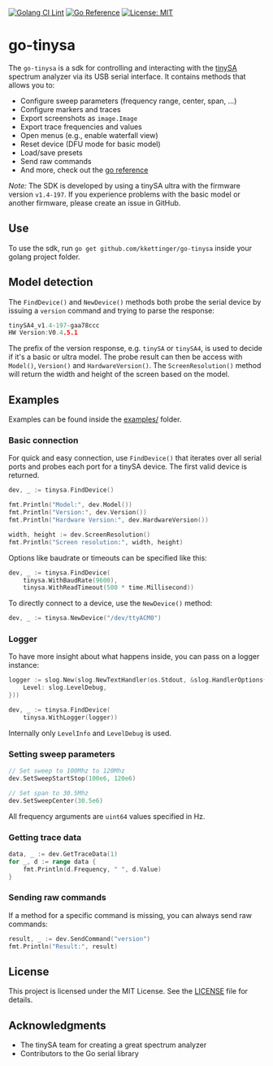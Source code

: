 [![Golang CI Lint](https://github.com/kkettinger/go-tinysa/actions/workflows/golangci-lint.yml/badge.svg)](https://github.com/kkettinger/go-tinysa/actions/workflows/golangci-lint.yml)
[![Go Reference](https://pkg.go.dev/badge/github.com/kkettinger/go-tinysa.svg)](https://pkg.go.dev/github.com/kkettinger/go-tinysa)
[![License: MIT](https://img.shields.io/badge/License-MIT-yellow.svg)](/LICENSE)

# go-tinysa

The `go-tinysa` is a sdk for controlling and interacting with the [tinySA](https://www.tinysa.org/) spectrum analyzer via its USB serial interface. It contains methods that allows you to:

- Configure sweep parameters (frequency range, center, span, ...)
- Configure markers and traces
- Export screenshots as `image.Image`
- Export trace frequencies and values
- Open menus (e.g., enable waterfall view)
- Reset device (DFU mode for basic model)
- Load/save presets
- Send raw commands
- And more, check out the [go reference](https://pkg.go.dev/github.com/kkettinger/go-tinysa)

_Note:_ The SDK is developed by using a tinySA ultra with the firmware version `v1.4-197`.
If you experience problems with the basic model or another firmware, please create an issue in GitHub.

## Use
To use the sdk, run `go get github.com/kkettinger/go-tinysa` inside your golang project folder.

## Model detection
The `FindDevice()` and `NewDevice()` methods both probe the serial device by issuing a `version` command and trying to parse the response: 

```go
tinySA4_v1.4-197-gaa78ccc
HW Version:V0.4.5.1
```

The prefix of the version response, e.g. `tinySA` or `tinySA4`, is used to decide if it's a basic or ultra model.
The probe result can then be access with `Model()`, `Version()` and `HardwareVersion()`.
The `ScreenResolution()` method will return the width and height of the screen based on the model.

## Examples
Examples can be found inside the [examples/](examples/) folder.

### Basic connection
For quick and easy connection, use `FindDevice()` that iterates over all serial ports and probes each port for a tinySA device. The first valid device is returned.
```go
dev, _ := tinysa.FindDevice()

fmt.Println("Model:", dev.Model())
fmt.Println("Version:", dev.Version())
fmt.Println("Hardware Version:", dev.HardwareVersion())

width, height := dev.ScreenResolution()
fmt.Println("Screen resolution:", width, height)
```

Options like baudrate or timeouts can be specified like this:
```go
dev, _ := tinysa.FindDevice(
    tinysa.WithBaudRate(9600),
    tinysa.WithReadTimeout(500 * time.Millisecond))
```

To directly connect to a device, use the `NewDevice()` method:
```go
dev, _ := tinysa.NewDevice("/dev/ttyACM0")
```

### Logger
To have more insight about what happens inside, you can pass on a logger instance:
```go
logger := slog.New(slog.NewTextHandler(os.Stdout, &slog.HandlerOptions{
    Level: slog.LevelDebug,
}))

dev, _ := tinysa.FindDevice(
    tinysa.WithLogger(logger))
```

Internally only `LevelInfo` and `LevelDebug` is used. 

### Setting sweep parameters
```go
// Set sweep to 100Mhz to 120Mhz
dev.SetSweepStartStop(100e6, 120e6)

// Set span to 30.5Mhz
dev.SetSweepCenter(30.5e6)
```

All frequency arguments are `uint64` values specified in Hz.

### Getting trace data
```go
data, _ := dev.GetTraceData(1)
for _, d := range data {
    fmt.Println(d.Frequency, " ", d.Value)
}
```

### Sending raw commands
If a method for a specific command is missing, you can always send raw commands:
```go
result, _ := dev.SendCommand("version")
fmt.Println("Result:", result)
```

## License

This project is licensed under the MIT License. See the [LICENSE](LICENSE) file for details.


## Acknowledgments

- The tinySA team for creating a great spectrum analyzer
- Contributors to the Go serial library
